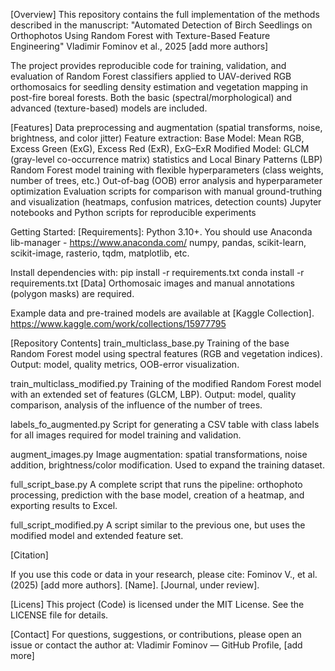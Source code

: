 [Overview]
This repository contains the full implementation of the methods described in the manuscript:
"Automated Detection of Birch Seedlings on Orthophotos Using Random Forest with Texture-Based Feature Engineering"
Vladimir Fominov et al., 2025 [add more authors]

The project provides reproducible code for training, validation, and evaluation of Random Forest classifiers applied to UAV-derived RGB orthomosaics for seedling density estimation and vegetation mapping in post-fire boreal forests. Both the basic (spectral/morphological) and advanced (texture-based) models are included.

[Features]
Data preprocessing and augmentation (spatial transforms, noise, brightness, and color jitter)
Feature extraction:
Base Model: Mean RGB, Excess Green (ExG), Excess Red (ExR), ExG–ExR
Modified Model: GLCM (gray-level co-occurrence matrix) statistics and Local Binary Patterns (LBP)
Random Forest model training with flexible hyperparameters (class weights, number of trees, etc.)
Out-of-bag (OOB) error analysis and hyperparameter optimization
Evaluation scripts for comparison with manual ground-truthing and visualization (heatmaps, confusion matrices, detection counts)
Jupyter notebooks and Python scripts for reproducible experiments

Getting Started:
[Requirements]:
Python 3.10+. You should use Anaconda lib-manager - https://www.anaconda.com/
numpy, pandas, scikit-learn, scikit-image, rasterio, tqdm, matplotlib, etc.

Install dependencies with:
pip install -r requirements.txt
conda install -r requirements.txt
[Data]
Orthomosaic images and manual annotations (polygon masks) are required.

Example data and pre-trained models are available at [Kaggle Collection].
https://www.kaggle.com/work/collections/15977795

[Repository Contents]
train_multiclass_base.py
Training of the base Random Forest model using spectral features (RGB and vegetation indices).
Output: model, quality metrics, OOB-error visualization.

train_multiclass_modified.py
Training of the modified Random Forest model with an extended set of features (GLCM, LBP).
Output: model, quality comparison, analysis of the influence of the number of trees.

labels_fo_augmented.py
Script for generating a CSV table with class labels for all images required for model training and validation.

augment_images.py
Image augmentation: spatial transformations, noise addition, brightness/color modification. Used to expand the training dataset.

full_script_base.py
A complete script that runs the pipeline: orthophoto processing, prediction with the base model, creation of a heatmap, and exporting results to Excel.

full_script_modified.py
A script similar to the previous one, but uses the modified model and extended feature set.





[Citation]

If you use this code or data in your research, please cite:
Fominov V., et al. (2025) [add more authors]. [Name]. [Journal, under review].


[Licens]
This project (Code) is licensed under the MIT License.
See the LICENSE file for details.

[Contact]
For questions, suggestions, or contributions, please open an issue or contact the author at:
Vladimir Fominov — GitHub Profile, [add more]
